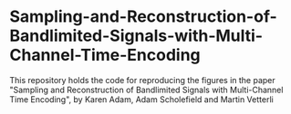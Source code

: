 # Sampling-and-Reconstruction-of-Bandlimited-Signals-with-Multi-Channel-Time-Encoding
This repository holds the code for reproducing the figures in the paper "Sampling and Reconstruction of Bandlimited Signals with Multi-Channel Time Encoding", by Karen Adam, Adam Scholefield and Martin Vetterli
